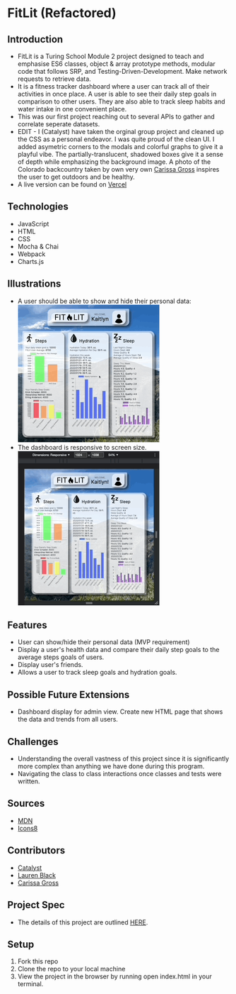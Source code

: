 # FitLit (Refactored)

## Introduction
- FitLit is a Turing School Module 2 project designed to teach and emphasise ES6 classes, object & array prototype methods, modular code that follows SRP, and Testing-Driven-Development.
Make network requests to retrieve data.
- It is a fitness tracker dashboard where a user can track all of their activities in once place. A user is able to see their daily step goals in comparison to other users. They are also able to track sleep habits and water intake in one convenient place.
- This was our first project reaching out to several APIs to gather and correlate seperate datasets.
- EDIT - I (Catalyst) have taken the orginal group project and cleaned up the CSS as a personal endeavor. I was quite proud of the clean UI. I added asymetric corners to the modals and colorful graphs to give it a playful vibe. The partially-translucent, shadowed boxes give it a sense of depth while emphasizing the background image. A photo of the Colorado backcountry taken by own very own [Carissa Gross](https://www.carissagrossphotography.com) inspires the user to get outdoors and be healthy.
- A live version can be found on [Vercel](https://2fit2lit.vercel.app)

## Technologies
- JavaScript
- HTML
- CSS
- Mocha & Chai
- Webpack
- Charts.js

## Illustrations
- A user should be able to show and hide their personal data:  
![user icon changes from name to personal info when clicked ](https://raw.githubusercontent.com/Catalyst4Change/2fit2lit/main/src/images/2fit_userinfo.gif)
- The dashboard is responsive to screen size.  
![the screen shifts from multiple columns to a single scrollable column on a smaller screen](https://raw.githubusercontent.com/Catalyst4Change/2fit2lit/main/src/images/2fit_responsive.gif)

## Features
- User can show/hide their personal data (MVP requirement)
- Display a user's health data and compare their daily step goals to the average steps goals of users.
- Display user's friends.
- Allows a user to track sleep goals and hydration goals.

## Possible Future Extensions
- Dashboard display for admin view. Create new HTML page that shows the data and trends from all users.

## Challenges
- Understanding the overall vastness of this project since it is significantly more complex than anything we have done during this program.
- Navigating the class to class interactions once classes and tests were written.

## Sources
- [MDN](https://developer.mozilla.org/en-US/)
- [Icons8](https://icons8.com/)

## Contributors
- [Catalyst](https://github.com/Catalyst4Change)
- [Lauren Black](https://github.com/LaurenBlack5280)
- [Carissa Gross](https://github.com/carissagross)

## Project Spec
- The details of this project are outlined [HERE](http://frontend.turing.io/projects/fitlit.html).

## Setup
1. Fork this repo
2. Clone the repo to your local machine
3. View the project in the browser by running open index.html in your terminal.
